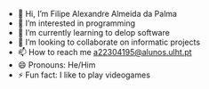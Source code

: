 - 👋 Hi, I’m Filipe Alexandre Almeida da Palma
- 👀 I’m interested in programming
- 🌱 I’m currently learning to delop software
- 💞️ I’m looking to collaborate on informatic projects
- 📫 How to reach me a22304195@alunos.ulht.pt
- 😄 Pronouns: He/Him
- ⚡ Fun fact: I like to play videogames

<!---
a22304195/a22304195 is a ✨ special ✨ repository because its `README.md` (this file) appears on your GitHub profile.
You can click the Preview link to take a look at your changes.
--->
